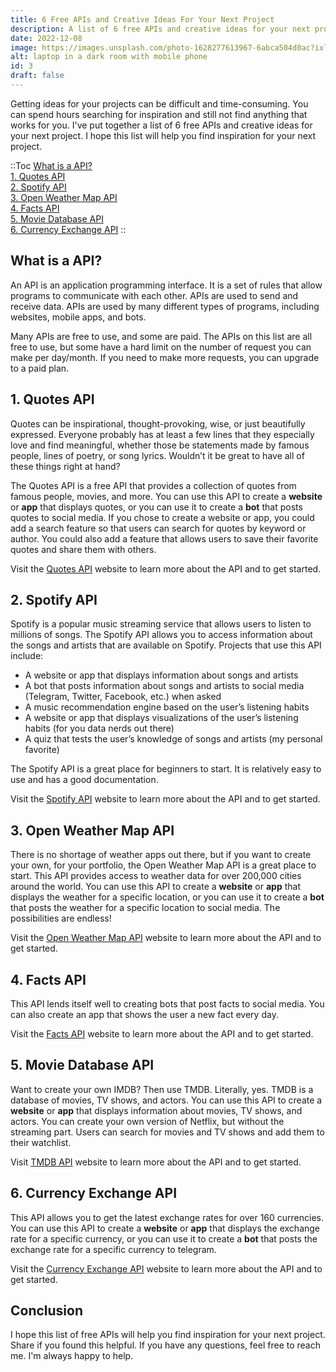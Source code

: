 ```yaml
---
title: 6 Free APIs and Creative Ideas For Your Next Project
description: A list of 6 free APIs and creative ideas for your next project.
date: 2022-12-08
image: https://images.unsplash.com/photo-1628277613967-6abca504d0ac?ixlib=rb-4.0.3&ixid=MnwxMjA3fDB8MHxwaG90by1wYWdlfHx8fGVufDB8fHx8&auto=format&fit=crop&w=2070&q=80
alt: laptop in a dark room with mobile phone
id: 3
draft: false
---
```


Getting ideas for your projects can be difficult and time-consuming. You can spend hours searching for inspiration and still not find anything that works for you. I've
put together a list of 6 free APIs and creative ideas for your next project. I hope this list will help you find inspiration for your next project.

::Toc
[What is a API?](#what-is-a-api)  
[1. Quotes API](#1-quotes-api)  
[2. Spotify API](#2-spotify-api)  
[3. Open Weather Map API](#3-open-weather-map-api)  
[4. Facts API](#4-facts-api)  
[5. Movie Database API](#5-movie-database-api)  
[6. Currency Exchange API](#6-currency-exchange-api)
::

## What is a API?

An API is an application programming interface. It is a set of rules that allow programs to communicate with each other. APIs are used to send and receive data. APIs are used by many different types of programs, including websites, mobile apps, and bots.

Many APIs are free to use, and some are paid. The APIs on this list are all free to use, but some have a hard limit on the number of request you can make per day/month. If
you need to make more requests, you can upgrade to a paid plan.

## 1. Quotes API

Quotes can be inspirational, thought-provoking, wise, or just beautifully expressed. Everyone probably has at least a few lines that they especially love and find meaningful, whether those be statements made by famous people, lines of poetry, or song lyrics. Wouldn’t it be great to have all of these things right at hand?

The Quotes API is a free API that provides a collection of quotes from famous people, movies, and more. You can use this API to create a **website** or **app** that displays quotes, or you can use it to create a **bot** that posts quotes to social media. If you chose to create a website or app, you could add a search feature so that users can search for quotes by keyword or author. You could also add a feature that allows users to save their favorite quotes and share them with others.

Visit the [Quotes API](https://api-ninjas.com/api/quotes) website to learn more about the API and to get started.

## 2. Spotify API

Spotify is a popular music streaming service that allows users to listen to millions of songs. The Spotify API allows you to access information about the songs and artists that are available on Spotify. Projects that use this API include:

- A website or app that displays information about songs and artists
- A bot that posts information about songs and artists to social media (Telegram, Twitter, Facebook, etc.) when asked
- A music recommendation engine based on the user’s listening habits
- A website or app that displays visualizations of the user’s listening habits (for you data nerds out there)
- A quiz that tests the user’s knowledge of songs and artists (my personal favorite)

The Spotify API is a great place for beginners to start. It is relatively easy to use and has a good documentation.

Visit the [Spotify API](https://developer.spotify.com/documentation/web-api/) website to learn more about the API and to get started.

## 3. Open Weather Map API

There is no shortage of weather apps out there, but if you want to create your own, for your portfolio, the Open Weather Map API is a great place to start. This API provides access to weather data for over 200,000 cities around the world. You can use this API to create a **website** or **app** that displays the weather for a specific location, or you can use it to create a **bot** that posts the weather for a specific location to social media. The possibilities are endless!

Visit the [Open Weather Map API](https://openweathermap.org/api) website to learn more about the API and to get started.

## 4. Facts API

This API lends itself well to creating bots that post facts to social media. You can also create an app that shows the user a new fact every day.

Visit the [Facts API](https://api-ninjas.com/api/facts) website to learn more about the API and to get started.

## 5. Movie Database API

Want to create your own IMDB? Then use TMDB. Literally, yes. TMDB is a database of movies, TV shows, and actors. You can use this API to create a **website** or **app** that displays information about movies, TV shows, and actors. You can create your own version of Netflix, but without the streaming part. Users can search for movies and TV shows and add them to their watchlist.

Visit [TMDB API](https://developers.themoviedb.org/3/getting-started/introduction) website to learn more about the API and to get started.

## 6. Currency Exchange API

This API allows you to get the latest exchange rates for over 160 currencies. You can use this API to create a **website** or **app** that displays the exchange rate for a specific currency, or you can use it to create a **bot** that posts the exchange rate for a specific currency to telegram.

Visit the [Currency Exchange API](https://api-ninjas.com/api/convertcurrency) website to learn more about the API and to get started.

## Conclusion

I hope this list of free APIs will help you find inspiration for your next project. Share if you found this helpful. If you have any questions, feel free to reach me. I'm always happy to help.

